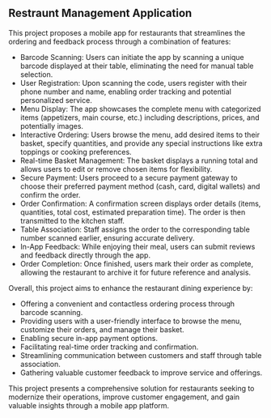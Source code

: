 ## Restraunt Management Application

This project proposes a mobile app for restaurants that streamlines the ordering and feedback process through a combination of features:

* Barcode Scanning: Users can initiate the app by scanning a unique barcode displayed at their table, eliminating the need for manual table selection.
* User Registration: Upon scanning the code, users register with their phone number and name, enabling order tracking and potential personalized service.
* Menu Display: The app showcases the complete menu with categorized items (appetizers, main course, etc.) including descriptions, prices, and potentially images.
* Interactive Ordering: Users browse the menu, add desired items to their basket, specify quantities, and provide any special instructions like extra toppings or cooking preferences.
* Real-time Basket Management: The basket displays a running total and allows users to edit or remove chosen items for flexibility.
* Secure Payment: Users proceed to a secure payment gateway to choose their preferred payment method (cash, card, digital wallets) and confirm the order.
* Order Confirmation: A confirmation screen displays order details (items, quantities, total cost, estimated preparation time). The order is then transmitted to the kitchen staff.
* Table Association: Staff assigns the order to the corresponding table number scanned earlier, ensuring accurate delivery.
* In-App Feedback: While enjoying their meal, users can submit reviews and feedback directly through the app.
* Order Completion: Once finished, users mark their order as complete, allowing the restaurant to archive it for future reference and analysis.

Overall, this project aims to enhance the restaurant dining experience by:

* Offering a convenient and contactless ordering process through barcode scanning.
* Providing users with a user-friendly interface to browse the menu, customize their orders, and manage their basket.
* Enabling secure in-app payment options.
* Facilitating real-time order tracking and confirmation.
* Streamlining communication between customers and staff through table association.
* Gathering valuable customer feedback to improve service and offerings.

This project presents a comprehensive solution for restaurants seeking to modernize their operations, improve customer engagement, and gain valuable insights through a mobile app platform.
